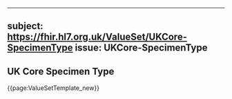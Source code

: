 
---
subject: https://fhir.hl7.org.uk/ValueSet/UKCore-SpecimenType
issue: UKCore-SpecimenType
---
## UK Core Specimen Type

{{page:ValueSetTemplate_new}}
    
